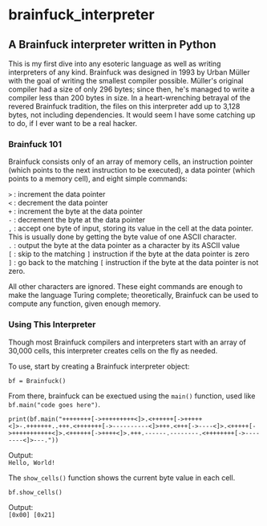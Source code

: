 # brainfuck_interpreter
## A Brainfuck interpreter written in Python

This is my first dive into any esoteric language as well as writing interpreters of any kind. Brainfuck was designed in 1993 by Urban
Müller with the goal of writing the smallest compiler possible. Müller's original compiler had a size of only 296 bytes; since then, he's managed to write a compiler less than 200 bytes in size. In a heart-wrenching betrayal of the revered Brainfuck tradition, the files on this interpreter add up to 3,128 bytes, not including dependencies. It would seem I have some catching up to do, if I ever want to be a real hacker.

### Brainfuck 101
Brainfuck consists only of an array of memory cells, an instruction pointer (which points to the next instruction to be executed), a data pointer (which points to a memory cell), and eight simple commands:

  ```>``` : increment the data pointer  
  ```<``` : decrement the data pointer  
  ```+``` : increment the byte at the data pointer  
  ```-``` : decrement the byte at the data pointer  
  ```,``` : accept one byte of input, storing its value in the cell at the data pointer. This is usually done by getting the byte value of one ASCII character.  
  ```.``` : output the byte at the data pointer as a character by its ASCII value  
  ```[``` : skip to the matching ```]``` instruction if the byte at the data pointer is zero  
  ```]``` : go back to the matching ```[``` instruction if the byte at the data pointer is not zero.  

All other characters are ignored. These eight commands are enough to make the language Turing complete; theoretically, Brainfuck can be used to compute any function, given enough memory.

### Using This Interpreter
Though most Brainfuck compilers and interpreters start with an array of 30,000 cells, this interpreter creates cells on the fly as needed.

To use, start by creating a Brainfuck interpreter object:


```bf = Brainfuck()```

From there, brainfuck can be exectued using the ```main()``` function, used like ```bf.main("code goes here")```.

```
print(bf.main("++++++++[->+++++++++<]>.<++++++[->+++++<]>-.+++++++..+++.<+++++++[->----------<]>+++.<+++[->----<]>.<+++++[->+++++++++++<]>.<++++++[->++++<]>.+++.------.--------.<++++++++[->--------<]>---."))
```

Output:  
```Hello, World!```

The ```show_cells()``` function shows the current byte value in each cell.

```
bf.show_cells()
```

Output:  
```[0x00] [0x21]```
